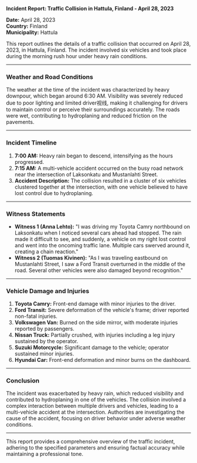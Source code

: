 

**Incident Report: Traffic Collision in Hattula, Finland - April 28, 2023**

**Date:** April 28, 2023  
**Country:** Finland  
**Municipality:** Hattula  

This report outlines the details of a traffic collision that occurred on April 28, 2023, in Hattula, Finland. The incident involved six vehicles and took place during the morning rush hour under heavy rain conditions.

---

### **Weather and Road Conditions**
The weather at the time of the incident was characterized by heavy downpour, which began around 6:30 AM. Visibility was severely reduced due to poor lighting and limited driver视线, making it challenging for drivers to maintain control or perceive their surroundings accurately. The roads were wet, contributing to hydroplaning and reduced friction on the pavements.

---

### **Incident Timeline**
1. **7:00 AM:** Heavy rain began to descend, intensifying as the hours progressed.
2. **7:15 AM:** A multi-vehicle accident occurred on the busy road network near the intersection of Laksonkatu and Mustanlahti Street.
3. **Accident Description:** The collision resulted in a cluster of six vehicles clustered together at the intersection, with one vehicle believed to have lost control due to hydroplaning.

---

### **Witness Statements**
- **Witness 1 (Anna Lehto):** "I was driving my Toyota Camry northbound on Laksonkatu when I noticed several cars ahead had stopped. The rain made it difficult to see, and suddenly, a vehicle on my right lost control and went into the oncoming traffic lane. Multiple cars swerved around it, creating a chain reaction."
- **Witness 2 (Tuomas Kivinen):** "As I was traveling eastbound on Mustanlahti Street, I saw a Ford Transit overturned in the middle of the road. Several other vehicles were also damaged beyond recognition."

---

### **Vehicle Damage and Injuries**
1. **Toyota Camry:** Front-end damage with minor injuries to the driver.
2. **Ford Transit:** Severe deformation of the vehicle's frame; driver reported non-fatal injuries.
3. **Volkswagen Van:** Burned on the side mirror, with moderate injuries reported by passengers.
4. **Nissan Truck:** Partially crushed, with injuries including a leg injury sustained by the operator.
5. **Suzuki Motorcycle:** Significant damage to the vehicle; operator sustained minor injuries.
6. **Hyundai Car:** Front-end deformation and minor burns on the dashboard.

---

### **Conclusion**
The incident was exacerbated by heavy rain, which reduced visibility and contributed to hydroplaning in one of the vehicles. The collision involved a complex interaction between multiple drivers and vehicles, leading to a multi-vehicle accident at the intersection. Authorities are investigating the cause of the accident, focusing on driver behavior under adverse weather conditions.

---

This report provides a comprehensive overview of the traffic incident, adhering to the specified parameters and ensuring factual accuracy while maintaining a professional tone.